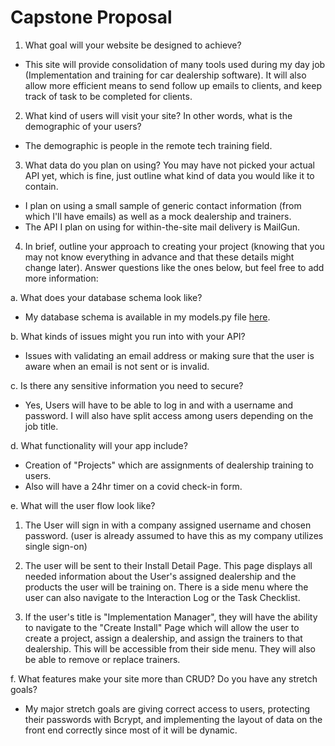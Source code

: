 # Capstone Proposal

1. What goal will your website be designed to achieve?

- This site will provide consolidation of many tools used during my day job (Implementation and training for car dealership software). It will also allow more efficient means to send follow up emails to clients, and keep track of task to be completed for clients.

2. What kind of users will visit your site? In other words, what is the demographic of your users?

- The demographic is people in the remote tech training field.

3. What data do you plan on using? You may have not picked your actual API yet, which is fine, just outline what kind of data you would like it to contain.

- I plan on using a small sample of generic contact information (from which I&#39;ll have emails) as well as a mock dealership and trainers.
- The API I plan on using for within-the-site mail delivery is MailGun.

4. In brief, outline your approach to creating your project (knowing that you may not know everything in advance and that these details might change later). Answer questions like the ones below, but feel free to add more information:

a. What does your database schema look like?

- My database schema is available in my models.py file [here](https://github.com/PaytonDev/Install_Hub).

b. What kinds of issues might you run into with your API?

- Issues with validating an email address or making sure that the user is aware when an email is not sent or is invalid.

c. Is there any sensitive information you need to secure?

- Yes, Users will have to be able to log in and with a username and password. I will also have split access among users depending on the job title.

d. What functionality will your app include?

- Creation of &quot;Projects&quot; which are assignments of dealership training to users.
- Also will have a 24hr timer on a covid check-in form.

e. What will the user flow look like?

1. The User will sign in with a company assigned username and chosen password. (user is already assumed to have this as my company utilizes single sign-on)
2. The user will be sent to their Install Detail Page. This page displays all needed information about the User&#39;s assigned dealership and the products the user will be training on. There is a side menu where the user can also navigate to the Interaction Log or the Task Checklist.

1. If the user&#39;s title is &quot;Implementation Manager&quot;, they will have the ability to navigate to the &quot;Create Install&quot; Page which will allow the user to create a project, assign a dealership, and assign the trainers to that dealership. This will be accessible from their side menu. They will also be able to remove or replace trainers.

f. What features make your site more than CRUD? Do you have any stretch goals?

- My major stretch goals are giving correct access to users, protecting their passwords with Bcrypt, and implementing the layout of data on the front end correctly since most of it will be dynamic.